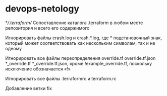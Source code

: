 # devops-netology

**/.terraform/* Сопоставление каталога .terraform в любом месте репозитория и всего его содержимого

Игнорировать файлы crash.log и crash.*.log, где * подстановочный знак, который может соответствовать как нескольким символам, так и не одному

Игнорировать все файлы переопределения override.tf override.tf.json *_override.tf *_override.tf.json, кроме !example_override.tf, поскольку исключение обозначается «!»

Игнорировать все файлы .terraformrc и terraform.rc

Добавление ветки fix
